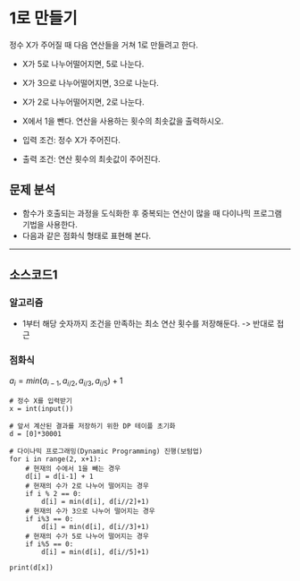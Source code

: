 # 1로 만들기

정수 X가 주어질 때 다음 연산들을 거쳐 1로 만들려고 한다.
* X가 5로 나누어떨어지면, 5로 나눈다.
* X가 3으로 나누어떨어지면, 3으로 나눈다.
* X가 2로 나누어떨어지면, 2로 나눈다.
* X에서 1을 뺀다.
연산을 사용하는 횟수의 최솟값을 출력하시오.

* 입력 조건: 정수 X가 주어진다.
* 출력 조건: 연산 횟수의 최솟값이 주어진다.

## 문제 분석
* 함수가 호출되는 과정을 도식화한 후 중복되는 연산이 많을 때 다이나믹 프로그램 기법을 사용한다.
* 다음과 같은 점화식 형태로 표현해 본다.

---

## 소스코드1

### 알고리즘
* 1부터 해당 숫자까지 조건을 만족하는 최소 연산 횟수를 저장해둔다. -> 반대로 접근 
### 점화식
$a_i = min(a_{i-1}, a_{i/2}, a_{i/3}, a_{i/5}) + 1$


~~~
# 정수 X를 입력받기
x = int(input())

# 앞서 계산된 결과를 저장하기 위한 DP 테이플 초기화
d = [0]*30001

# 다이나믹 프로그래밍(Dynamic Programming) 진행(보텀업)
for i in range(2, x+1):
    # 현재의 수에서 1을 빼는 경우
    d[i] = d[i-1] + 1
    # 현재의 수가 2로 나누어 떨어지는 경우
    if i % 2 == 0:
        d[i] = min(d[i], d[i//2]+1)
    # 현재의 수가 3으로 나누어 떨어지는 경우
    if i%3 == 0:
        d[i] = min(d[i], d[i//3]+1)
    # 현재의 수가 5로 나누어 떨어지는 경우
    if i%5 == 0:
        d[i] = min(d[i], d[i//5]+1)

print(d[x])
~~~